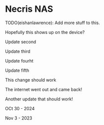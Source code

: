 # Necris NAS

TODO(eishanlawrence): Add more stuff to this.

Hopefully this shows up on the device?

Update second

Update third

Update fourht

Update fifth

This change should work

The internet went out and came back!

Another update that should work!

OCt 30 - 2024

Nov 3 - 2023
